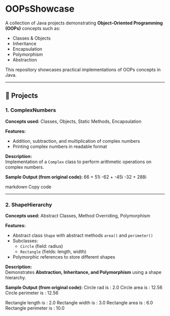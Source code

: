# OOPsShowcase

A collection of Java projects demonstrating **Object-Oriented Programming (OOPs)** concepts such as:

- Classes & Objects  
- Inheritance  
- Encapsulation  
- Polymorphism  
- Abstraction  

This repository showcases practical implementations of OOPs concepts in Java.

---

## 📌 Projects

### 1. ComplexNumbers
**Concepts used:** Classes, Objects, Static Methods, Encapsulation  

**Features:**  
- Addition, subtraction, and multiplication of complex numbers  
- Printing complex numbers in readable format  

**Description:**  
Implementation of a `Complex` class to perform arithmetic operations on complex numbers.

**Sample Output (from original code):**
66 + 51i
-62 + -45i
-32 + 288i

markdown
Copy code

---

### 2. ShapeHierarchy
**Concepts used:** Abstract Classes, Method Overriding, Polymorphism  

**Features:**  
- Abstract class `Shape` with abstract methods `area()` and `perimeter()`  
- Subclasses:
  - `Circle` (field: radius)  
  - `Rectangle` (fields: length, width)  
- Polymorphic references to store different shapes  

**Description:**  
Demonstrates **Abstraction, Inheritance, and Polymorphism** using a shape hierarchy.

**Sample Output (from original code):**
Circle rad is : 2.0
Circle area is : 12.56
Circle perimeter is : 12.56

Rectangle length is : 2.0
Rectangle width is : 3.0
Rectangle area is : 6.0
Rectangle perimeter is : 10.0

